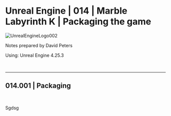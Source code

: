 # Unreal Engine | 014 | Marble Labyrinth K | Packaging the game

![UnrealEngineLogo002](https://user-images.githubusercontent.com/36719180/90347960-a4e68900-e087-11ea-9349-f5a59105b4d2.png)


Notes prepared by David Peters

Using: Unreal Engine 4.25.3 

<br>

---

## 014.001 | Packaging

<br>

Sgdsg
